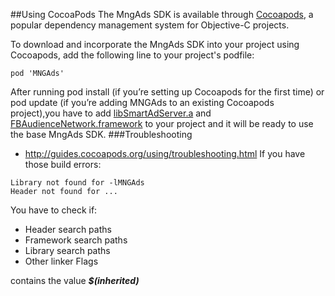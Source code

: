 ##Using CocoaPods
The MngAds SDK is available through [Cocoapods], a popular dependency management system for Objective-C projects.

To download and incorporate the MngAds SDK into your project using Cocoapods, add the following line to your project's podfile:
```
pod 'MNGAds'
```
After running pod install (if you’re setting up Cocoapods for the first time) or pod update (if you’re adding MNGAds to an existing Cocoapods project),you have to add [libSmartAdServer.a]  and [FBAudienceNetwork.framework] to your project and it will be ready to use the base MngAds SDK.
###Troubleshooting

 - http://guides.cocoapods.org/using/troubleshooting.html
If you have those build errors: 
```
Library not found for -lMNGAds
Header not found for ...
```

You have to check if:
- Header search paths
- Framework search paths
- Library search paths
- Other linker Flags

contains the value ***$(inherited)***



[Cocoapods]:http://cocoapods.org/
[libSmartAdServer.a]:https://bitbucket.org/mngcorp/mngads-demo-ios/src/7e4ac6bb7598/MNG-Ads-SDK/AdsSDKs/SASsdk/?at=master
[FBAudienceNetwork.framework]:https://bitbucket.org/mngcorp/mngads-demo-ios/src/7e4ac6bb75989030fe5dd2cfd998cf5d4f3ea3bf/MNG-Ads-SDK/AdsSDKs/FBAudienceNetwork.framework/?at=maste